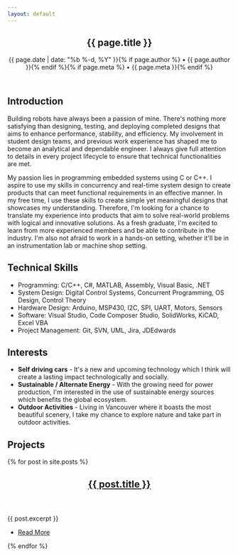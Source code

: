 ```yaml
---
layout: default
---
```


<div id="main">
  <article>
    <header>
      <h1 class="post-title">{{ page.title }}</h1>
      <p class="post-meta">{{ page.date | date: "%b %-d, %Y" }}{% if page.author %} • {{ page.author }}{% endif %}{% if page.meta %} • {{ page.meta }}{% endif %}</p>
    </header>

<section>
<div class="info" markdown="1">  

## Introduction
Building robots have always been a passion of mine. There's nothing more satisfying than designing, testing, and deploying completed designs that aims to enhance performance, stability, and efficiency. My involvement in student design teams, and previous work experience has shaped me to become an analytical and dependable engineer. I always give full attention to details in every project lifecycle to ensure that technical functionalities are met.

My passion lies in programming embedded systems using C or C++. I aspire to use my skills in concurrency and real-time system design to create products that can meet functional requirements in an effective manner. In my free time, I use these skills to create simple yet meaningful designs that showcases my understanding. Therefore, I'm looking for a chance to translate my experience into products that aim to solve real-world problems with logical and innovative solutions. As a fresh graduate, I'm excited to learn from more experienced members and be able to contribute in the industry. I'm also not afraid to work in a hands-on setting, whether it'll be in an instrumentation lab or machine shop setting. 

## Technical Skills
* Programming: C/C++, C#, MATLAB, Assembly, Visual Basic, .NET
* System Design: Digital Control Systems, Concurrent Programming, OS Design, Control Theory
* Hardware Design: Arduino, MSP430, I2C, SPI, UART, Motors, Sensors
* Software: Visual Studio, Code Composer Studio, SolidWorks, KiCAD, Excel VBA
* Project Management: Git, SVN, UML, Jira, JDEdwards

## Interests
* **Self driving cars** - It's a new and upcoming technology which I think will create a lasting impact technologically and socially.
* **Sustainable / Alternate Energy** - With the growing need for power production, I'm interested in the use of sustainable energy sources which benefits the global ecosystem.
* **Outdoor Activities** - Living in Vancouver where it boasts the most beautiful scenery, I take my chance to explore nature and take part in outdoor activities.

## Projects

</div>	  
    </section>
    <section>
      <footer>
        <div class="row">
        {% for post in site.posts %}
        <article class="{% cycle '6u', '6u$' %} 12u(small) excerpt">
          <header>
            <h2><a href="{{ post.url }}">{{ post.title }}</a></h2>
          </header>
          <section>
            {{ post.excerpt }}
          </section>
          <footer>
            <ul class="actions">
              <li><a href="{{ post.url }}" class="button">Read More</a></li>
            </ul>
          </footer>
        </article>
        {% endfor %}  
        </div>
      </footer>
    </section>
  </article>
</div>
